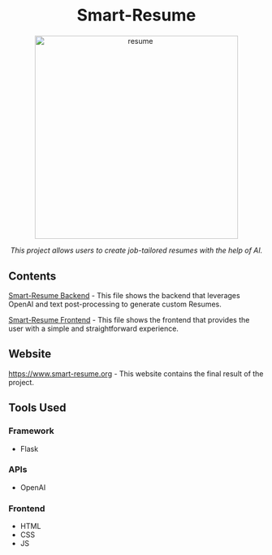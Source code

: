 <h1 align="center" style="font-weight:bold;font-size:32px;">Smart-Resume</h1>

<div align="center">
	<img src="https://www.shrm.org/content/dam/en/shrm/topics-tools/news/career-advice-qa/iStock-1149054436_ct5pzq.jpeg" alt="resume" height="400"/>
	<br>
  	<p id="desc" style="font-style:italic;text-align:center;">This project allows users to create job-tailored resumes with the help of AI.
  	</p>
</div>

## Contents
 [Smart-Resume Backend](/app.py) - This file shows the backend that leverages OpenAI and text post-processing to generate custom Resumes.
 
 [Smart-Resume Frontend](/templates/index.html) - This file shows the frontend that provides the user with a simple and straightforward experience.

## Website
https://www.smart-resume.org - This website contains the final result of the project. 


## Tools Used
### Framework
* Flask

### APIs 
* OpenAI

### Frontend
* HTML
* CSS
* JS
